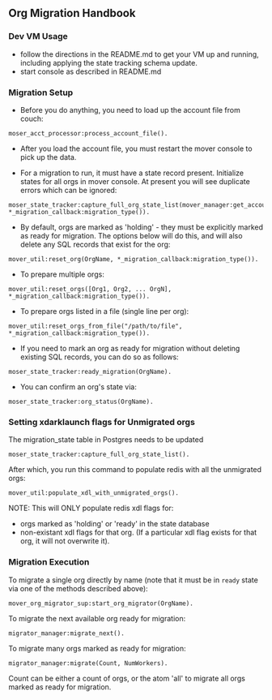 ## Org Migration Handbook

### Dev VM Usage

* follow the directions in the README.md to get your VM
  up and running, including applying the state tracking schema update.
* start console as described in README.md

### Migration Setup
* Before you do anything, you need to load up the account file from couch:

```
moser_acct_processor:process_account_file().
```

* After you load the account file, you must restart the mover console to pick up the data.

* For a migration to run, it must have a state record present.
  Initialize states for all orgs in mover console. At present you will
  see duplicate errors which can be ignored:

```
moser_state_tracker:capture_full_org_state_list(mover_manager:get_account_dets(), *_migration_callback:migration_type()).
```

* By default, orgs are marked as 'holding' - they must be explicitly
marked as ready for migration. The options below will do this, and will also
  delete any SQL records that exist for the org:

```
mover_util:reset_org(OrgName, *_migration_callback:migration_type()).

```
* To prepare multiple orgs:

```
mover_util:reset_orgs([Org1, Org2, ... OrgN], *_migration_callback:migration_type()).
```
* To prepare orgs listed in a file (single line per org):

```
mover_util:reset_orgs_from_file("/path/to/file", *_migration_callback:migration_type()).
```
* If you need to mark an org as ready for migration without deleting
  existing SQL records, you can do so as follows:

```
moser_state_tracker:ready_migration(OrgName).
```
* You can confirm an org's state via:

```
moser_state_tracker:org_status(OrgName).
```

### Setting xdarklaunch flags for Unmigrated orgs

The migration_state table in Postgres needs to be updated
```
moser_state_tracker:capture_full_org_state_list().
```

After which, you run this command to populate redis with all the unmigrated orgs:
```
mover_util:populate_xdl_with_unmigrated_orgs().
```

NOTE: This will ONLY populate redis xdl flags for:
  - orgs marked as 'holding' or 'ready' in the state database
  - non-existant xdl flags for that org. (If a particular xdl flag exists for that org, it will not overwrite it).

### Migration Execution

To migrate a single org directly by name (note that it must be in
`ready` state via one of the methods described above):

```
mover_org_migrator_sup:start_org_migrator(OrgName).
```

To migrate the next available org ready for migration:

```
migrator_manager:migrate_next().
```

To migrate many orgs marked as ready for migration:

```
migrator_manager:migrate(Count, NumWorkers).
```

Count can be either a count of orgs, or the atom 'all' to migrate all
orgs marked as ready for migration.

